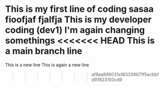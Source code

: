 This is my first line of coding
sasaa
fioofjaf
fjalfja
This is my developer coding (dev1)
I'm again changing somethings
<<<<<<< HEAD
This is a main branch line
=======
This is a new line
This is again a new line
>>>>>>> af9aa896031e183339671f5acbbfd97823150cd9
